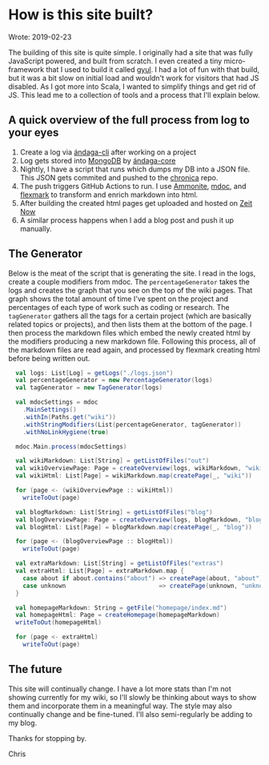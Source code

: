 # How is this site built?

Wrote: 2019-02-23

The building of this site is quite simple. I originally had a site that was
fully JavaScript powered, and built from scratch. I even created a tiny
micro-framework that I used to build it called [gyul](gyul.html). I had a lot of
fun with that build, but it was a bit slow on initial load and wouldn't work for
visitors that had JS disabled. As I got more into Scala, I wanted to simplify
things and get rid of JS. This lead me to a collection of tools and a process that
I'll explain below.


## A quick overview of the full process from log to your eyes

  1. Create a log via [ándaga-cli](andaga-cli.html) after working on a project
  2. Log gets stored into [MongoDB](https://www.mongodb.com/) by
     [ándaga-core](andaga-core.hmtl)
  3. Nightly, I have a script that runs which dumps my DB into a JSON file. This
     JSON gets commited and pushed to the [chronica](chronica.html) repo.
  4. The push triggers GitHub Actions to run. I use
     [Ammonite](https://ammonite.io), [mdoc](https://scalameta.org/mdoc/), and
     [flexmark](https://github.com/vsch/flexmark-java) to transform and enrich
     markdown into html.
  5. After building the created html pages get uploaded and hosted on [Zeit
     Now](https://zeit.co/home)
  6. A similar process happens when I add a blog post and push it up manually.

## The Generator

Below is the meat of the script that is generating the site. I read in the logs,
create a couple modifiers from mdoc. The `percentageGenerator` takes the logs
and creates the graph that you see on the top of the wiki pages. That graph
shows the total amount of time I've spent on the project and percentages of each
type of work such as coding or research. The `tagGenerator` gathers all the tags
for a certain project (which are basically related topics or projects), and then
lists them at the bottom of the page. I then process the markdown files which
embed the newly created html by the modifiers producing a new markdown file.
Following this process, all of the markdown files are read again, and processed
by flexmark creating html before being written out.

```scala
  val logs: List[Log] = getLogs("./logs.json")
  val percentageGenerator = new PercentageGenerator(logs)
  val tagGenerator = new TagGenerator(logs)

  val mdocSettings = mdoc
    .MainSettings()
    .withIn(Paths.get("wiki"))
    .withStringModifiers(List(percentageGenerator, tagGenerator))
    .withNoLinkHygiene(true)

  mdoc.Main.process(mdocSettings)

  val wikiMarkdown: List[String] = getListOfFiles("out")
  val wikiOverviewPage: Page = createOverview(logs, wikiMarkdown, "wiki")
  val wikiHtml: List[Page] = wikiMarkdown.map(createPage(_, "wiki"))

  for (page <- (wikiOverviewPage :: wikiHtml))
    writeToOut(page)

  val blogMarkdown: List[String] = getListOfFiles("blog")
  val blogOverviewPage: Page = createOverview(logs, blogMarkdown, "blog")
  val blogHtml: List[Page] = blogMarkdown.map(createPage(_, "blog"))

  for (page <- (blogOverviewPage :: blogHtml))
    writeToOut(page)

  val extraMarkdown: List[String] = getListOfFiles("extras")
  val extraHtml: List[Page] = extraMarkdown.map {
    case about if about.contains("about") => createPage(about, "about")
    case unknown                          => createPage(unknown, "unknown")
  }

  val homepageMarkdown: String = getFile("homepage/index.md")
  val homepageHtml: Page = createHomepage(homepageMarkdown)
  writeToOut(homepageHtml)

  for (page <- extraHtml)
    writeToOut(page)
```

## The future

This site will continually change. I have a lot more stats than I'm not showing
currently for my wiki, so I'll slowly be thinking about ways to show them and
incorporate them in a meaningful way. The style may also continually change and
be fine-tuned. I'll also semi-regularly be adding to my blog.

Thanks for stopping by.

Chris
